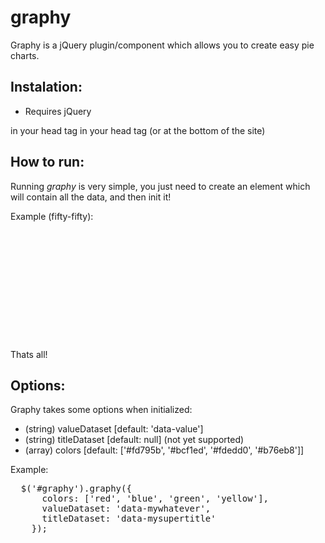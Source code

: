 graphy
======

Graphy is a jQuery plugin/component which allows you to create easy pie charts.

Instalation:
------------

* Requires jQuery

<link href="style.css" rel="stylesheet"> in your head tag
<script src="graphy.js"></script> in your head tag (or at the bottom of the site)

How to run:
-----------

Running *graphy* is very simple, you just need to create an element which will contain all the data, and then init it!

Example (fifty-fifty):
<pre>
<!-- Create the main element - the ID is not nessesary or can be various, but the class *must be* .graphy -->
<div id="graphy" class="graphy">
  <!-- insert data values, for this example 300 and 300, which gives us 50%:50% -->
  <div data-value="300"></div>
  <div data-value="300"></div>
</div>

<script>
  $(document).ready(function() {
    /* Graphy init on the #graphy element */
  	$('#graphy').graphy();
	});
</script>
</pre>

Thats all!

Options:
--------

Graphy takes some options when initialized:
* (string) valueDataset [default: 'data-value']
* (string) titleDataset [default: null] (not yet supported)
* (array) colors        [default: ['#fd795b', '#bcf1ed', '#fdedd0', '#b76eb8']]

Example:
<pre>
  $('#graphy').graphy({
      colors: ['red', 'blue', 'green', 'yellow'],
      valueDataset: 'data-mywhatever',
      titleDataset: 'data-mysupertitle'
    });
</pre>

